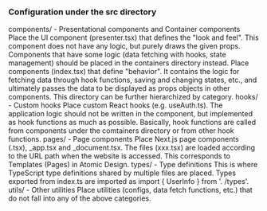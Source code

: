 ### Configuration under the src directory

components/ - Presentational components and Container components
  Place the UI component (presenter.tsx) that defines the "look and feel".
  This component does not have any logic, but purely draws the given props.
  Components that have some logic (data fetching with hooks, state management) should be placed in the containers directory instead.
  Place components (index.tsx) that define "behavior".
  It contains the logic for fetching data through hook functions, saving and changing states, etc., and ultimately passes the data to be displayed as props objects in other components.
  This directory can be further hierarchized by category.
hooks/ - Custom hooks
  Place custom React hooks (e.g. useAuth.ts).
  The application logic should not be written in the component, but implemented as hook functions as much as possible.
  Basically, hook functions are called from components under the comtainers directory or from other hook functions.
pages/ - Page components
  Place Next.js page components (.tsx), _app.tsx and _document.tsx.
  The files (xxx.tsx) are loaded according to the URL path when the website is accessed.
  This corresponds to Templates (Pages) in Atomic Design.
types/ - Type definitions
  This is where TypeScript type definitions shared by multiple files are placed.
  Types exported from index.ts are imported as import { UserInfo } from '. /types'.
utils/ - Other utilities
  Place utilities (configs, data fetch functions, etc.) that do not fall into any of the above categories.
